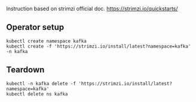 Instruction based on strimzi official doc.
https://strimzi.io/quickstarts/

## Operator setup

```shell
kubectl create namespace kafka
kubectl create -f 'https://strimzi.io/install/latest?namespace=kafka' -n kafka
```

## Teardown

```shell
kubectl -n kafka delete -f 'https://strimzi.io/install/latest?namespace=kafka'
kubectl delete ns kafka
```